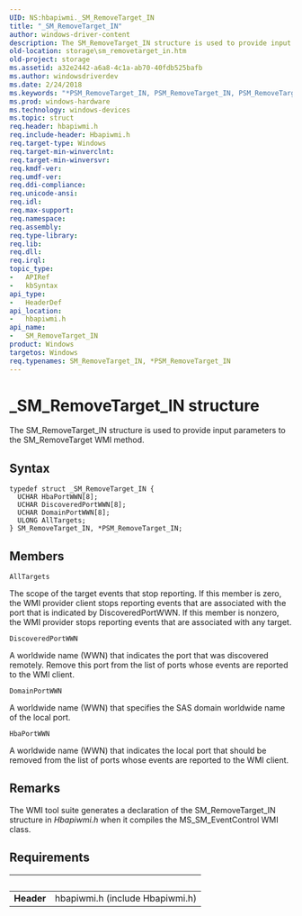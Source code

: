 ```yaml
---
UID: NS:hbapiwmi._SM_RemoveTarget_IN
title: "_SM_RemoveTarget_IN"
author: windows-driver-content
description: The SM_RemoveTarget_IN structure is used to provide input parameters to the SM_RemoveTarget WMI method.
old-location: storage\sm_removetarget_in.htm
old-project: storage
ms.assetid: a32e2442-a6a8-4c1a-ab70-40fdb525bafb
ms.author: windowsdriverdev
ms.date: 2/24/2018
ms.keywords: "*PSM_RemoveTarget_IN, PSM_RemoveTarget_IN, PSM_RemoveTarget_IN structure pointer [Storage Devices], SM_RemoveTarget_IN, SM_RemoveTarget_IN structure [Storage Devices], _SM_RemoveTarget_IN, hbapiwmi/PSM_RemoveTarget_IN, hbapiwmi/SM_RemoveTarget_IN, storage.sm_removetarget_in, structs-Fibre_6efe773b-e240-40d4-bcf6-c6d141061ac3.xml"
ms.prod: windows-hardware
ms.technology: windows-devices
ms.topic: struct
req.header: hbapiwmi.h
req.include-header: Hbapiwmi.h
req.target-type: Windows
req.target-min-winverclnt: 
req.target-min-winversvr: 
req.kmdf-ver: 
req.umdf-ver: 
req.ddi-compliance: 
req.unicode-ansi: 
req.idl: 
req.max-support: 
req.namespace: 
req.assembly: 
req.type-library: 
req.lib: 
req.dll: 
req.irql: 
topic_type:
-	APIRef
-	kbSyntax
api_type:
-	HeaderDef
api_location:
-	hbapiwmi.h
api_name:
-	SM_RemoveTarget_IN
product: Windows
targetos: Windows
req.typenames: SM_RemoveTarget_IN, *PSM_RemoveTarget_IN
---
```


# _SM_RemoveTarget_IN structure
The SM_RemoveTarget_IN structure is used to provide input parameters to the SM_RemoveTarget WMI method.

## Syntax
````
typedef struct _SM_RemoveTarget_IN {
  UCHAR HbaPortWWN[8];
  UCHAR DiscoveredPortWWN[8];
  UCHAR DomainPortWWN[8];
  ULONG AllTargets;
} SM_RemoveTarget_IN, *PSM_RemoveTarget_IN;
````

## Members


`AllTargets`

The scope of the target events that stop reporting. If this member is zero, the WMI provider client stops reporting events that are associated with the port that is indicated by DiscoveredPortWWN. If this member is nonzero, the WMI provider stops reporting events that are associated with any target.

`DiscoveredPortWWN`

A worldwide name (WWN) that indicates the port that was discovered remotely. Remove this port from the list of ports whose events are reported to the WMI client.

`DomainPortWWN`

A worldwide name (WWN) that specifies the SAS domain worldwide name of the local port.

`HbaPortWWN`

A worldwide name (WWN) that indicates the local port that should be removed from the list of ports whose events are reported to the WMI client.

## Remarks
The WMI tool suite generates a declaration of the SM_RemoveTarget_IN structure in <i>Hbapiwmi.h</i> when it compiles the MS_SM_EventControl WMI class.

## Requirements
| &nbsp; | &nbsp; |
| ---- |:---- |
| **Header** | hbapiwmi.h (include Hbapiwmi.h) |